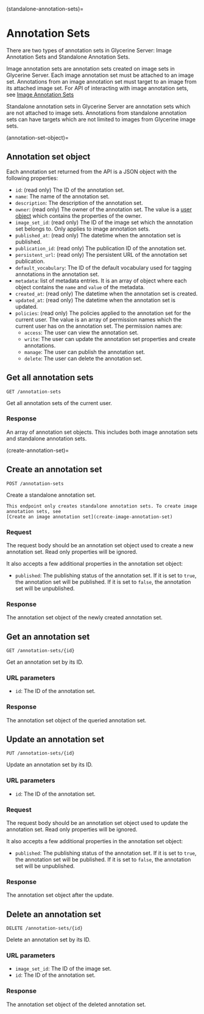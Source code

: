 (standalone-annotation-sets)=
# Annotation Sets

There are two types of annotation sets in Glycerine Server: Image Annotation Sets and Standalone Annotation
Sets.

Image annotation sets are annotation sets created on image sets in Glycerine Server. Each image annotation
set must be attached to an image set. Annotations from an image annotation set must target to an image from
its attached image set. For API of interacting with image annotation sets, see 
[Image Annotation Sets](image-annotation-sets)

Standalone annotation sets in Glycerine Server are annotation sets which are not attached to image sets.
Annotations from standalone annotation sets can have targets which are not limited to images from Glycerine
image sets.

(annotation-set-object)=
## Annotation set object

Each annotation set returned from the API is a JSON object with the following properties:

- `id`: (read only) The ID of the annotation set.
- `name`: The name of the annotation set.
- `description`: The description of the annotation set.
- `owner`: (read only) The owner of the annotation set. The value is a [user object](user-object)
  which contains the properties of the owner.
- `image_set_id`: (read only) The ID of the image set which the annotation set belongs to. Only applies to
  image annotation sets.
- `published_at`: (read only) The datetime when the annotation set is published.
- `publication_id`: (read only) The publication ID of the annotation set.
- `persistent_url`: (read only) The persistent URL of the annotation set publication.
- `default_vocabulary`: The ID of the default vocabulary used for tagging annotations in the annotation set.
- `metadata`: list of metadata entries. It is an array of object where each object contains the `name` and `value`
  of the metadata.
- `created_at`: (read only) The datetime when the annotation set is created.
- `updated_at`: (read only) The datetime when the annotation set is updated.
- `policies`: (read only) The policies applied to the annotation set for the current user. The value is an array of
  permission names which the current user has on the annotation set. The permission names are:
  - `access`: The user can view the annotation set.
  - `write`: The user can update the annotation set properties and create annotations.
  - `manage`: The user can publish the annotation set.
  - `delete`: The user can delete the annotation set.

## Get all annotation sets

```
GET /annotation-sets
```

Get all annotation sets of the current user.

### Response

An array of annotation set objects. This includes both image annotation sets and standalone annotation sets.

(create-annotation-set)=
## Create an annotation set

```
POST /annotation-sets
```

Create a standalone annotation set.

```{note}
This endpoint only creates standalone annotation sets. To create image annotation sets, see 
[Create an image annotation set](create-image-annotation-set)
```

### Request

The request body should be an annotation set object used to create a new annotation set. Read only properties will be
ignored.

It also accepts a few additional properties in the annotation set object:

- `published`: The publishing status of the annotation set. If it is set to `true`, the annotation set will be
  published. If it is set to `false`, the annotation set will be unpublished.

### Response

The annotation set object of the newly created annotation set.

## Get an annotation set

```
GET /annotation-sets/{id}
```

Get an annotation set by its ID.

### URL parameters

- `id`: The ID of the annotation set.

### Response

The annotation set object of the queried annotation set.

## Update an annotation set

```
PUT /annotation-sets/{id}
```

Update an annotation set by its ID.

### URL parameters

- `id`: The ID of the annotation set.

### Request

The request body should be an annotation set object used to update the annotation set. Read only properties will be
ignored.

It also accepts a few additional properties in the annotation set object:

- `published`: The publishing status of the annotation set. If it is set to `true`, the annotation set will be
  published. If it is set to `false`, the annotation set will be unpublished.

### Response

The annotation set object after the update.

## Delete an annotation set

```
DELETE /annotation-sets/{id}
```

Delete an annotation set by its ID.

### URL parameters

- `image_set_id`: The ID of the image set.
- `id`: The ID of the annotation set.

### Response

The annotation set object of the deleted annotation set.

